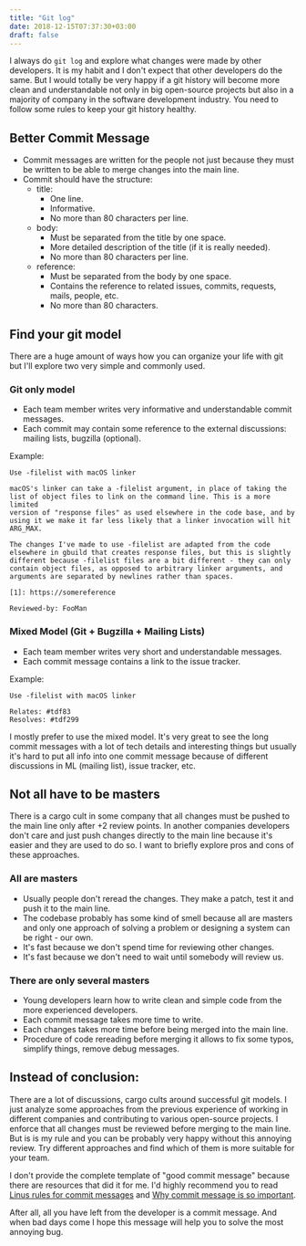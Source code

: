 ```yaml
---
title: "Git log"
date: 2018-12-15T07:37:30+03:00
draft: false
---
```


I always do `git log` and explore what changes were made by other developers.
It is my habit and I don't expect that other developers do the same. But I
would totally be very happy if a git history will become more clean and
understandable not only in big open-source projects but also in a majority
of company in the software development industry. You need to follow some
rules to keep your git history healthy.

## Better Commit Message

* Commit messages are written for the people not just because they must be
  written to be able to merge changes into the main line.
* Commit should have the structure:
    * title:
        * One line.
        * Informative.
        * No more than 80 characters per line.
    * body:
        * Must be separated from the title by one space.
        * More detailed description of the title (if it is really needed).
        * No more than 80 characters per line.
    * reference:
        * Must be separated from the body by one space.
        * Contains the reference to related issues, commits, requests, mails,
          people, etc.
        * No more than 80 characters.

## Find your git model

There are a huge amount of ways how you can organize your life with git but
I'll explore two very simple and commonly used.

### Git only model

* Each team member writes very informative and understandable commit messages.
* Each commit may contain some reference to the external discussions: mailing
  lists, bugzilla (optional).

Example:

```
Use -filelist with macOS linker

macOS's linker can take a -filelist argument, in place of taking the
list of object files to link on the command line. This is a more limited
version of "response files" as used elsewhere in the code base, and by
using it we make it far less likely that a linker invocation will hit
ARG_MAX.

The changes I've made to use -filelist are adapted from the code
elsewhere in gbuild that creates response files, but this is slightly
different because -filelist files are a bit different - they can only
contain object files, as opposed to arbitrary linker arguments, and
arguments are separated by newlines rather than spaces.

[1]: https://somereference

Reviewed-by: FooMan
```

### Mixed Model (Git + Bugzilla + Mailing Lists)

* Each team member writes very short and understandable messages.
* Each commit message contains a link to the issue tracker.

Example:

```
Use -filelist with macOS linker

Relates: #tdf83
Resolves: #tdf299
```

I mostly prefer to use the mixed model. It's very great to see the long
commit messages with a lot of tech details and interesting things but
usually it's hard to put all info into one commit message because of
different discussions in ML (mailing list), issue tracker, etc.

## Not all have to be masters

There is a cargo cult in some company that all changes must be pushed to the
main line only after +2 review points. In another companies developers don't
care and just push changes directly to the main line because it's easier
and they are used to do so. I want to briefly explore pros and cons of
these approaches.

### All are masters

* Usually people don't reread the changes. They make a patch, test it and
  push it to the main line.
* The codebase probably has some kind of smell because all are masters and
  only one approach of solving a problem or designing a system can be
  right - our own.
* It's fast because we don't spend time for reviewing other changes.
* It's fast because we don't need to wait until somebody will review us.

### There are only several masters

* Young developers learn how to write clean and simple code from the more
  experienced developers.
* Each commit message takes more time to write.
* Each changes takes more time before being merged into the main line.
* Procedure of code rereading before merging it allows to fix some typos,
  simplify things, remove debug messages.

## Instead of conclusion:

There are a lot of discussions, cargo cults around successful git models.
I just analyze some approaches from the previous experience of working in
different companies and contributing to various open-source projects.
I enforce that all changes must be reviewed before merging to the
main line. But is is my rule and you can be probably very happy without
this annoying review. Try different approaches and find which of them
is more suitable for your team.

I don't provide the complete template of "good commit message" because
there are resources that did it for me. I'd highly recommend you to
read [Linus rules for commit messages](https://github.com/torvalds/subsurface-for-dirk/blob/a48494d2fbed58c751e9b7e8fbff88582f9b2d02/README#L88) and [Why commit
message is so important](https://chris.beams.io/posts/git-commit/).

After all, all you have left from the developer is a commit message. And when
bad days come I hope this message will help you to solve the most annoying
bug.
